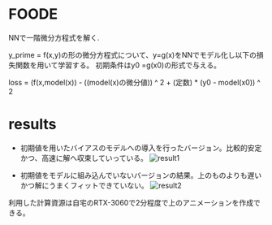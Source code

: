 # FOODE
 NNで一階微分方程式を解く.

 y_prime = f(x,y)の形の微分方程式について、y=g(x)をNNでモデル化し以下の損失関数を用いて学習する。
 初期条件はy0 =g(x0)の形式で与える。

 loss = (f(x,model(x)) - ((model(x)の微分値)) ^ 2 + (定数) * (y0 - model(x0)) ^ 2

 # results

 - 初期値を用いたバイアスのモデルへの導入を行ったバージョン。比較的安定かつ、高速に解へ収束していっている。 
![result1](https://github.com/ryoryon66/FOODE/assets/46624038/72507b37-a727-41f7-b003-0c1affcc26d2)

- 初期値をモデルに組み込んでいないバージョンの結果。上のものよりも遅いかつ解にうまくフィットできていない。
![result2](https://github.com/ryoryon66/FOODE/assets/46624038/043550d0-0a0c-45af-be8b-616d7c5c61b2)

利用した計算資源は自宅のRTX-3060で2分程度で上のアニメーションを作成できる。
